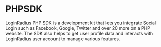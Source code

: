 PHPSDK
======

LoginRadius PHP SDK is a development kit that lets you integrate Social Login such as Facebook, Google, Twitter and over 20 more on a PHP website. The SDK also helps to get user profile data and interacts with LoginRadius user account to manage various features.